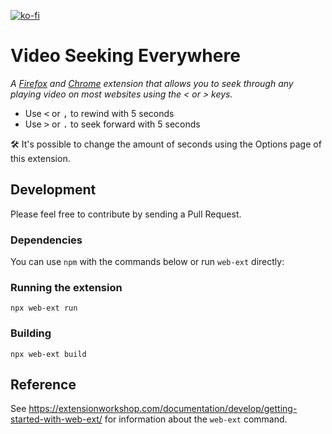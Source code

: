 [![ko-fi](https://ko-fi.com/img/githubbutton_sm.svg)](https://ko-fi.com/L3L0BR8QG)

# Video Seeking Everywhere
_A [Firefox](https://addons.mozilla.org/en-US/firefox/addon/video-seeking-everywhere/) and [Chrome](https://chrome.google.com/webstore/detail/video-seeking-everywhere/neghkknngmcflfpmmojpkadkjkabbofa) extension that allows you to seek through any playing video on most websites using the < or > keys._

- Use <kbd><</kbd> or <kbd>,</kbd> to rewind with 5 seconds
- Use <kbd>></kbd> or <kbd>.</kbd> to seek forward with 5 seconds

🛠️ It's possible to change the amount of seconds using the Options page of this extension.

## Development
Please feel free to contribute by sending a Pull Request.

### Dependencies
You can use `npm` with the commands below or run `web-ext` directly:

### Running the extension
`npx web-ext run`

### Building
`npx web-ext build`

## Reference
See https://extensionworkshop.com/documentation/develop/getting-started-with-web-ext/ for information about the `web-ext` command.
